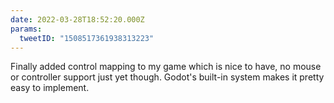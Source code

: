 ```yaml
---
date: 2022-03-28T18:52:20.000Z
params:
  tweetID: "1508517361938313223"
---
```


Finally added control mapping to my game which is nice to have, no mouse or
controller support just yet though. Godot's built-in system makes it pretty
easy to implement.
